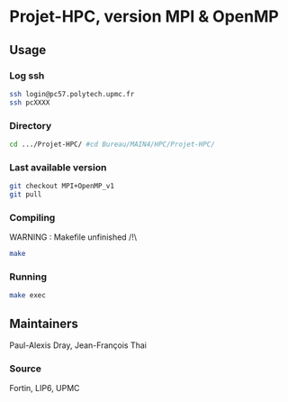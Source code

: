# Projet-HPC, version MPI & OpenMP

## Usage 

### Log ssh

```bash
ssh login@pc57.polytech.upmc.fr
ssh pcXXXX
```

### Directory

```bash
cd .../Projet-HPC/ #cd Bureau/MAIN4/HPC/Projet-HPC/
```

### Last available version
```bash
git checkout MPI+OpenMP_v1
git pull
```

### Compiling

WARNING : Makefile unfinished /!\

```bash
make
```

### Running

```bash
make exec
```

## Maintainers 

Paul-Alexis Dray, Jean-François Thai

### Source 

Fortin, LIP6, UPMC
